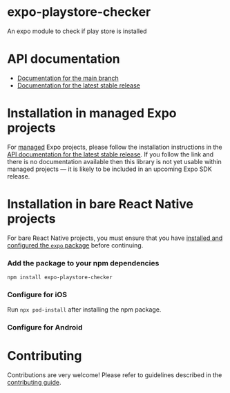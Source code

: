 # expo-playstore-checker

An expo module to check if play store is installed

# API documentation

- [Documentation for the main branch](https://github.com/expo/expo/blob/main/docs/pages/versions/unversioned/sdk/playstore-checker.md)
- [Documentation for the latest stable release](https://docs.expo.dev/versions/latest/sdk/playstore-checker/)

# Installation in managed Expo projects

For [managed](https://docs.expo.dev/archive/managed-vs-bare/) Expo projects, please follow the installation instructions in the [API documentation for the latest stable release](#api-documentation). If you follow the link and there is no documentation available then this library is not yet usable within managed projects &mdash; it is likely to be included in an upcoming Expo SDK release.

# Installation in bare React Native projects

For bare React Native projects, you must ensure that you have [installed and configured the `expo` package](https://docs.expo.dev/bare/installing-expo-modules/) before continuing.

### Add the package to your npm dependencies

```
npm install expo-playstore-checker
```

### Configure for iOS

Run `npx pod-install` after installing the npm package.


### Configure for Android



# Contributing

Contributions are very welcome! Please refer to guidelines described in the [contributing guide]( https://github.com/expo/expo#contributing).
